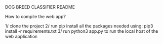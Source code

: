 DOG BREED CLASSIFIER README

How to compile the web app?

1/ clone the project
2/ run pip install all the packages needed using: pip3 install -r requirements.txt
3/ run python3 app.py to run the local host of the web application





